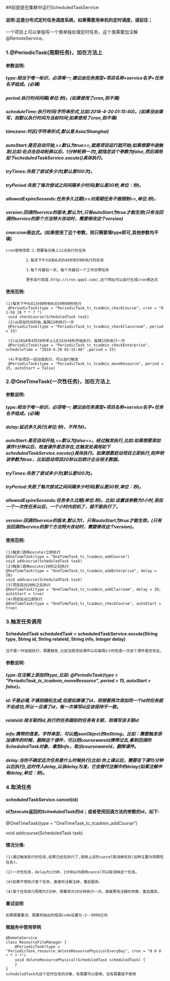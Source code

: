##前提是在集群中运行ScheduledTaskService
#### 说明:这是分布式定时任务调度系统，如果需要用单机的定时调度，请前往；
一个项目上可以单独写一个类单独处理定时任务，这个类需要加注解@RemoteService。
### 1.@PeriodicTask(周期任务)，加在方法上
#### 参数说明:
##### type:相当于唯一标识，必须唯一;   建议由任务类型+项目名称+service名字+任务名字组成。(必填)
##### period:执行时间间隔(单位:秒)。(如果使用了cron,则不填)
##### scheduleTime:执行时间(字符串形式,比如:2018-4-20 01:15:40)。(如果没由填写，则默认执行时间为当前时间;如果使用了cron,则不填)
##### timezone:时区(字符串形式,默认是 Asia/Shanghai)
##### autoStart:是否自动开始,==默认为true==,就是项目运行就开始;如果想要中途触发(比如:在点击自动轮换以后，1分钟轮换一次),就指定这个参数为false,然后调用 如下scheduledTaskService.excute()具体执行。
##### tryTimes:失败了尝试多少次(默认是100次)。
##### tryPeriod:失败了每次尝试之间间隔多少时间(默认是30秒,单位：秒)。
##### allowedExpireSeconds:任务多久过期(==对周期任务不做限制==,单位:秒)。
##### version:回调的service的版本,默认为1;只有autoStart为true才能生效(只有当回调的service的那个方法特大改动时，需要修改这个version)
#### cron:cron表达式。(如果使用了这个参数，则只需要填type即可,其他参数均不填)
```
cron使用场景:1.想要每天晚上12点执行的任务

         2.每天下午3点到6点的45秒到59秒执行的任务
         
         3.每个月最后一天，每个月最后一个工作日等任务
         
         更多自行百度,http://cron.qqe2.com/,这个网址可以自行生成cron表达式    
```

#### 使用范例:
```
(1)每天下午6点1分00秒到6点59秒00秒执行
 @PeriodicTask(type = "PeriodicTask_tc_tcadmin_checkCourse", cron = "0 1-59 18 * * ? ")
 void checkCourse(ScheduledTask task)
 (2)从现在时间开始,每隔15秒执行一次
 @PeriodicTask(type = "PeriodicTask_tc_tcadmin_checkClassroom", period = 15)
 
 (3)从2018年4月20号早上1点15分40秒开始执行，每隔15秒执行一次
 @PeriodicTask(type = "PeriodicTask_tc_tcadmin_checkEnterprise", scheduleTime = "2018-4-20 01:15:40" ,period = 15)
 
 (4)不会项目一启动就执行，可以自行触发
 @PeriodicTask(type = "PeriodicTask_tc_tcadmin_moveResource", period = 15, autoStart = false)
 ```
### 2.@OneTimeTask(一次性任务)，加在方法上
#### 参数说明:
##### type:相当于唯一标识，必须唯一;   建议由任务类型+项目名称+service名字+任务名字组成。(必填)
##### delay:延迟多久执行(单位:秒)，不传为0。
##### autoStart:是否自动开始,==默认为false==。经过触发执行,比如:如果想要添加课件1分钟以后，检查课件是否存在,在触发处调用如下scheduledTaskService.excute()具体执行。如果想要启动项目立即执行,则声明该参数为true，比如启动项目20秒以后统计企业相关数据。
##### tryTimes:失败了尝试多少次(默认是100次)。
##### tryPeriod:失败了每次尝试之间间隔多少时间(默认是30秒,单位：秒)。
##### allowedExpireSeconds:任务多久过期(单位:秒)。比如:设置该参数为1小时,添加一个一次性任务以后，一个小时内宕机了，就不能执行了。
##### version:回调的service的版本,默认为1，只有autoStart为true才能生效。(只有当回调的service的那个方法特大改动时，需要修改这个version)。
#### 使用范例:
```
(1)触发(调用excute)立即执行
@OneTimeTask(type = "OneTimeTask_tc_tcadmin_addCourse")
void addcourse(ScheduledTask task)
(2)触发(调用excute)20秒之后执行
@OneTimeTask(type = "OneTimeTask_tc_tcadmin_addEnterprise", delay = 20)
void addcourse(ScheduledTask task)
(3)项目启动20秒之后执行
@OneTimeTask(type = "OneTimeTask_tc_tcadmin_addClarroom", delay = 20, autoStart = true)
(4)项目启动立即执行
@OneTimeTask(type = "OneTimeTask_tc_tcadmin_checkCourse", autoStart = true)
```
### 3.触发任务调用
#### ScheduledTask scheduledTask = scheduledTaskService.excute(String type, String id, String relateId, String info, Integer delay)
 ```
 当不是一开始就执行，需要触发,比如当我添加课件以后每隔1小时检查一次这个课件是否存在。
 ```
#### 参数说明:
##### type:在注解上添加的type,比如: @PeriodicTask(type = "PeriodicTask_tc_tcadmin_moveResource", period = 15, autoStart = false)。
##### id:不是必填,不填则随机生成;但是如果填了id，则想要再次添加同一个id的任务就不会成功,所以一旦填了id，每一次填写id应该保持不一致。
##### relateId:相关联的id,执行的任务跟别的任务有关联，则填写该关联id
##### info:携带的信息，字符串型，可以是jsonObject的toString。比如：需要触发添加课件的时候，删除这个课件，可以把coursewareId携带过去,拿到回调的ScheduledTask对象，拿到info，取出coursewareId，删除课件。
##### delay:当你不确定这次任务是什么时候执行(比如:你上课以后，需要在下课15分钟以后执行),这时传入delay,以该delay为准，它会替代注解中的delay(如果注解中有delay,单位：秒)。
 
### 4.取消任务
#### scheduledTaskService.cancel(id)
#### id为excute返回的ScheduledTask的id；或者使用回调方法的参数的id，如下:
@OneTimeTask(type = "OneTimeTask_tc_tcadmin_addCourse")

void addcourse(ScheduledTask task)
#### 情况分类:
```
(1)通过触发执行的任务,如果已经在执行了,调用上述的cancel取消掉任务(这种主要为周期性任务)。

(2)一次性任务，delay为1分钟，1分钟以内调用cancel可以取消掉这个任务。

(4)如果不想执行某个任务，直接将注解注掉，重启服务。

(4)某个任务执行周期为5分钟，想要改为10分钟执行一次，直接更改注解的参数，重启服务。
```
#### 重试说明
```
如果需要重试，需要将抛出的错误code设置为-2~-9999之间
```
#### 微服务中使用举例
```$xslt
@RemoteService
class ResourceFileManager {
    @PeriodicTask(type = "PeriodicTask_resource_deleteResourcePhysicalEveryDay", cron = "0 0 0 * * ? *")
    void deleteResourcePhysical(ScheduledTask scheduledTask) {
    }
}
scheduledTask为这个定时任务的对象，有需要可以使用，没有需要就不使用
```
